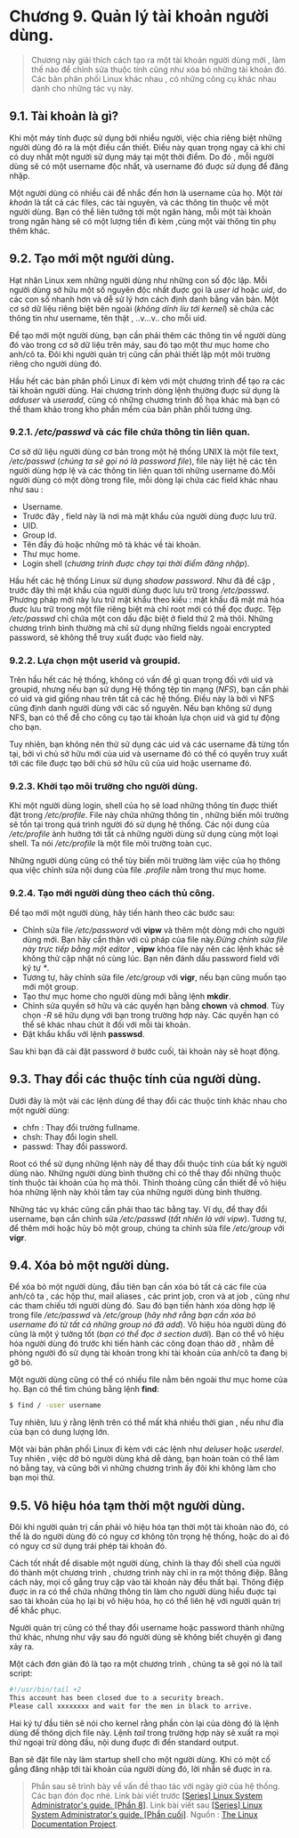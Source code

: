 # Chương 9. Quản lý tài khoản người dùng.

> Chương này giải thích cách tạo ra một tài khoản người dùng mới , làm thế nào để chỉnh sửa thuộc tính cũng như xóa bỏ những tài khoản đó. Các bản phân phối Linux khác nhau , có những công cụ khác nhau dành cho những tác vụ này.

## 9.1. Tài khoản là gì?
Khi một máy tính đuợc sử dụng bởi nhiều người, việc chia riêng biệt những người dùng đó ra là một điều cần thiết. Điều này quan trọng ngay cả khi chỉ có duy nhất một người sử dụng máy tại một thời điểm. Do đó , mỗi người dùng sẽ có một username độc nhất, và username đó đuợc sử dụng để đăng nhập.

Một người dùng có nhiều cái để nhắc đến hơn là username của họ. Một *tài khoản* là tất cả các files, các tài nguyên, và các thông tin thuộc về một người dùng. Bạn có thể liên tưởng tới một ngân hàng, mỗi một tài khoản trong ngân hàng sẽ có một lượng tiền đi kèm ,cùng một vài thông tin phụ thêm khác.

## 9.2. Tạo mới một người dùng.
Hạt nhân Linux xem những người dùng như những con số độc lập. Mỗi người dùng sở hữu một số nguyên độc nhất đuợc gọi là *user id* hoặc *uid*, do các con số nhanh hơn và dễ sử lý hơn cách định danh bằng văn bản. Một cơ sở dữ liệu riêng biệt bên ngoài (*không dính líu tới kernel*) sẽ chứa các thông tin như username, tên thật , ..v...v.. cho mỗi uid. 

Để tạo mới một người dùng, bạn cần phải thêm các thông tin về người dùng đó vào trong cơ sở dữ liệu trên máy, sau đó tạo một thư mục home cho anh/cô ta. Đôi khi người quản trị cũng cần phải thiết lập một môi trường riêng cho người dùng đó.

Hầu hết các bản phân phối Linux đi kèm với một chương trình để tạo ra các tài khoản người dùng. Hai chương trình dòng lệnh thường đuợc sử dụng là *adduser* và *useradd*, cũng có những chương trình đồ họa khác mà bạn có thể tham khảo trong kho phần mềm của bản phân phối tương ứng.

### 9.2.1. */etc/passwd* và các file chứa thông tin liên quan.

Cơ sở dữ liệu người dùng cơ bản trong một hệ thống UNIX là một file text, */etc/passwd* (*chúng ta sẽ gọi nó là password file*), file này liệt hệ các tên người dùng hợp lệ và các thông tin liên quan tới những username đó.Mỗi người dùng có một dòng trong file, mỗi dòng lại chứa các field khác nhau như sau :
* Username.
* Trước đây , field này là nơi mà mật khẩu của người dùng đuợc lưu trữ.
* UID.
* Group Id.
* Tên đầy đủ hoặc những mô tả khác về tài khoản.
* Thư mục home.
* Login shell (*chương trình đuợc chạy tại thời điểm đăng nhập*).

Hầu hết các hệ thống Linux sử dụng *shadow password*. Như đã đề cập , trước đây thì mật khẩu của người dùng đuợc lưu trữ trong */etc/passwd*. Phương pháp mới này lưu trữ mật khẩu theo kiểu : mật khẩu đã mật mã hóa đuợc lưu trữ trong một file riêng biệt mà chỉ root mới có thể đọc đuợc. Tệp */etc/passwd* chỉ chứa một con dấu đặc biệt ở field thứ 2 mà thôi. Những chương trình bình thường mà chỉ sử dụng những fields ngoài encrypted password, sẽ không thể truy xuất đuợc vào field này.

### 9.2.2. Lựa chọn một userid và groupid.

Trên hầu hết các hệ thống, không có vấn đề gì quan trọng đối với uid và groupid, nhưng nếu bạn sử dụng Hệ thống tệp tin mạng (*NFS*), bạn cần phải có uid và gid giống nhau trên tất cả các hệ thống. Điều này là bởi vì NFS cũng định danh người dùng với các số nguyên. Nếu bạn không sử dụng NFS, bạn có thể để cho công cụ tạo tài khoản lựa chọn uid và gid tự động cho bạn.

Tuy nhiên, bạn không nên thử sử dụng các uid và các username đã từng tồn tại, bởi vì chủ sở hữu mới của uid và username đó có thể có quyền truy xuất tới các file đuợc tạo bởi chủ sở hữu cũ của uid hoặc username đó.

### 9.2.3. Khởi tạo môi trường cho người dùng.
Khi một người dùng login, shell của họ sẽ load những thông tin đuợc thiết đặt trong */etc/profile*. File này chứa những thông tin , những biến môi trường sẽ tồn tại trong quá trình người đó sử dụng hệ thống. Các nội dung của */etc/profile* ảnh hưởng tới tất cả những người dùng sử dụng cùng một loại shell. Ta nói */etc/profile* là một file môi trường toàn cục.

Những người dùng cũng có thể tùy biến môi trường làm việc của họ thông qua việc chỉnh sửa nội dung của file *.profile* nằm trong thư mục home.

### 9.2.4. Tạo mới người dùng theo cách thủ công.

Để tạo mới một người dùng, hãy tiến hành theo các bước sau:

* Chỉnh sửa file */etc/password* với **vipw** và thêm một dòng mới cho người dùng mới. Bạn hãy cẩn thận với cú pháp của file này.*Đừng chỉnh sửa file này trực tiếp bằng một editor* , **vipw** khóa file này nên các lệnh khác sẽ không thử cập nhật nó cùng lúc. Bạn nên đánh dấu password field với ký tự *\**.
* Tương tự, hãy chỉnh sửa file */etc/group* với **vigr**, nếu bạn cũng muốn tạo mới một group.
* Tạo thư mục home cho người dùng mới bằng lệnh **mkdir**.
* Chỉnh sửa quyền sở hữu và các quyền hạn bằng **chown** và **chmod**. Tùy chọn *-R* sẽ hữu dụng với bạn trong trường hợp này. Các quyền hạn có thể sẽ khác nhau chút ít đối với mỗi tài khoản.
* Đặt khẩu khẩu với lệnh **passwsd**.

Sau khi bạn đã cài đặt password ở bước cuối, tài khoản này sẽ hoạt động.

## 9.3. Thay đổi các thuộc tính của người dùng.
Dưới đây là một vài các lệnh dùng để thay đổi các thuộc tính khác nhau cho một người dùng:
* chfn : Thay đổi trường fullname.
* chsh: Thay đổi login shell.
* passwd: Thay đổi password.

Root có thể sử dụng những lệnh này để thay đổi thuộc tính của bất kỳ người dùng nào. Những người dùng bình thường chỉ có thể thay đổi những thuộc tính thuộc tài khoản của họ mà thôi. Thỉnh thoảng cũng cần thiết để vô hiệu hóa những lệnh này khỏi tầm tay của những người dùng bình thường.

Những tác vụ khác cũng cần phải thao tác bằng tay. Ví dụ, để thay đổi username, bạn cần chỉnh sửa */etc/passwd* (*tất nhiên là với vipw*). Tương tự, để thêm mới hoặc hủy bỏ một group, chúng ta chỉnh sửa file */etc/group* với **vigr**.

## 9.4. Xóa bỏ một người dùng.
Để xóa bỏ một người dùng, đầu tiên bạn cần xóa bỏ tất cả các file của anh/cô ta , các hộp thư, mail aliases , các print job, cron và at job , cũng như các tham chiếu tới người dùng đó. Sau đó bạn tiến hành xóa dòng hợp lệ trong file */etc/passwd* và */etc/group* (*hãy nhớ rằng bạn cần xóa bỏ username đó từ tất cả những group nó đã add*). Vô hiệu hóa người dùng đó cũng là một ý tưởng tốt (*bạn có thể đọc ở section dưới*). Bạn có thể vô hiệu hóa người dùng đó trước khi tiến hành các công đoạn tháo dỡ , nhằm đề phòng người đó sử dụng tài khoản trong khi tài khoản của anh/cô ta đang bị gỡ bỏ.

Một người dùng cũng có thể có nhiều file nằm bên ngoài thư mục home của họ. Bạn có thể tìm chúng bằng lệnh **find**:
```bash
$ find / -user username
```
Tuy nhiên, lưu ý rằng lệnh trên có thể mất khá nhiều thời gian , nếu như đĩa của bạn có dung lượng lớn.

Một vài bản phân phối Linux đi kèm với các lệnh như *deluser* hoặc *userdel*. Tuy nhiên , việc dỡ bỏ người dùng khá dễ dàng, bạn hoàn toàn có thể làm nó bằng tay, và cũng bởi vì những chương trình ấy đôi khi không làm cho bạn mọi thứ.

## 9.5. Vô hiệu hóa tạm thời một người dùng.
Đôi khi người quản trị cần phải vô hiệu hóa tạn thời một tài khoản nào đó, có thể là do người dùng đó có nguy cơ không tôn trọng hệ thống, hoặc do ai đó có nguy cơ sử dụng trái phép tài khoản đó.

Cách tốt nhất để disable một người dùng, chính là thay đổi shell của người đó thành một chương trình , chương trình này chỉ in ra một thông điệp. Bằng cách này, mọi cố gắng truy cập vào tài khoản này đều thất bại. Thông điệp đuợc in ra có thể chứa những thông tin làm cho người dùng hiểu đuợc tại sao tài khoản của họ lại bị vô hiệu hóa, họ có thể liên hệ với người quản trị để khắc phục.

Người quản trị cũng có thể thay đổi username hoặc password thành những thứ khác, nhưng như vậy sau đó người dùng sẽ không biết chuyện gì đang xảy ra.

Một cách đơn giản đó là tạo ra một chương trình , chúng ta sẽ gọi nó là tail script:

```bash
#!/usr/bin/tail +2
This account has been closed due to a security breach.
Please call xxxxxxxx and wait for the men in black to arrive.
```

Hai ký tự đầu tiên sẽ nói cho kernel rằng phần còn lại của dòng đó là lệnh dùng để thông dịch file này. Lệnh *tail* trong trường hợp này sẽ xuất ra mọi thứ ngoại trừ dòng đầu, nội dung đuợc đi đến standard output.

Bạn sẽ đặt file này làm startup shell cho một người dùng. Khi có một cố gắng đăng nhập tới tài khoản của người dùng đó, lời nhắn sẽ đuợc in ra.


> Phần sau sẽ trình bày về vấn đề thao tác với ngày giờ của hệ thống. Các bạn đón đọc nhé.
> Link bài viết trước [\[Series\] Linux  System Administrator's guide. \[Phần 8\]](https://kipalog.com/posts/Series--Linux-System-Administrator-s-guide---Phan-8).
> Link bài viết sau  [\[Series\] Linux  System Administrator's guide. \[Phần cuối\]](https://kipalog.com/posts/Series----Linux-System-Administrator-s-guide---Phan-cuoi).
> Nguồn : [The Linux Documentation Project](http://tldp.org).
